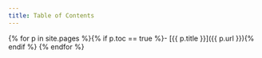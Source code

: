 ```yaml
---
title: Table of Contents
---
```

{% for p in site.pages %}{% if p.toc == true %}- [{{ p.title }}]({{ p.url }}){% endif %}
{% endfor %}
